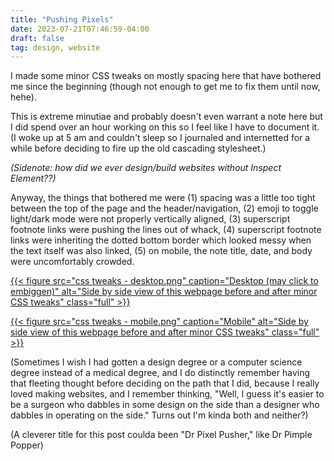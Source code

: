 ```yaml
---
title: "Pushing Pixels"
date: 2023-07-21T07:46:59-04:00
draft: false
tag: design, website
---
```


I made some minor CSS tweaks on mostly spacing here that have bothered me since the beginning (though not enough to get me to fix them until now, hehe). 

This is extreme minutiae and probably doesn't even warrant a note here but I did spend over an hour working on this so I feel like I have to document it. (I woke up at 5 am and couldn't sleep so I journaled and internetted for a while before deciding to fire up the old cascading stylesheet.)

_(Sidenote: how did we ever design/build websites without Inspect Element??)_

Anyway, the things that bothered me were (1) spacing was a little too tight between the top of the page and the header/navigation, (2) emoji to toggle light/dark mode were not properly vertically aligned, (3) superscript footnote links were pushing the lines out of whack, (4) superscript footnote links were inheriting the dotted bottom border which looked messy when the text itself was also linked, (5) on mobile, the  note title, date, and body were uncomfortably crowded.

<a href="css tweaks - desktop.png">{{< figure src="css tweaks - desktop.png" caption="Desktop (may click to embiggen)" alt="Side by side view of this webpage before and after minor CSS tweaks" class="full" >}}</a>

<a href="css tweaks - mobile.png">{{< figure src="css tweaks - mobile.png" caption="Mobile" alt="Side by side view of this webpage before and after minor CSS tweaks" class="full" >}}</a>

(Sometimes I wish I had gotten a design degree or a computer science degree instead of a medical degree, and I do distinctly remember having that fleeting thought before deciding on the path that I did, because I really loved making websites, and I remember thinking, "Well, I guess it's easier to be a surgeon who dabbles in some design on the side than a designer who dabbles in operating on the side." Turns out I'm kinda both and neither?)

(A cleverer title for this post coulda been "Dr Pixel Pusher," like Dr Pimple Popper)